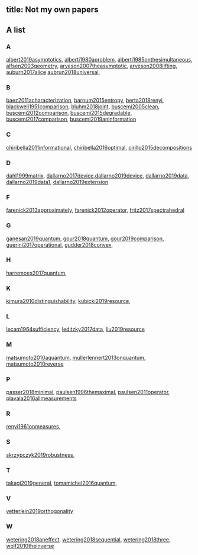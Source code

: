 title: Not my own papers
---
## A list

### A
[albert2019asymptotics](albert2019asymptotics),
[alberti1980aproblem](alberti1980aproblem), [alberti1985onthesimultaneous](alberti1985onthesimultaneous), [alfsen2003geometry](alfsen2003geometry), 
[arveson2007theasymptotic](arveson2007theasymptotic), [arveson2008lifting](arveson2008lifting), [auburn2017alice](auburn2017alice) [aubrun2018universal](aubrun2018universal), 

### B
[baez2011acharacterization](baez2011acharacterization),  [barnum2015entropy](barnum2015entropy), [berta2018renyi](berta2018renyi), [blackwell1951comparison](blackwell1951comparison), [bluhm2018joint](bluhm2018joint), [buscemi2005clean](buscemi2005clean), [buscemi2012comparison](buscemi2012comparison), [buscemi2015degradable](buscemi2015degradable), [buscemi2017comparison](buscemi2017comparison), [buscemi2019aninformation](buscemi2019aninformation)

### C
[chiribella2011informational](chiribella2011informational), [chiribella2016optimal](chiribella2016optimal),
[cirillo2015decompositions](cirillo2015decompositions)

### D
[dahl1999matrix](dahl1999matrix), [dallarno2017device](dallarno2017device),[dallarno2019device](dallarno2019device), [dallarno2019data](dallarno2019data),
[dallarno2019data1](dallarno2019data1), [dallarno2019extension](dallarno2019extension)

### F
[farenick2013approximately](farenick2013approximately), [farenick2012operator](farenick2012operator), [fritz2017spectrahedral](fritz2017spectrahedral) 

### G

[ganesan2019quantum](ganesan2019quantum),
[gour2018quantum](gour2018quantum), [gour2019comparison](gour2019comparison), 
[guerini2017operational](guerini2017operational),   [gudder2018convex](gudder2018convex), 

### H

[harremoes2017quantum](harremoes2017quantum), 

### K

[kimura2010distinguishability](kimura2010distinguishability), [kubicki2019resource](kubicki2019resource), 

### L

[lecam1964sufficiency](lecam1964sufficiency), [leditzky2017data](leditzky2017data), [liu2019resource](liu2019resource)


### M

[matsumoto2010aquantum](matsumoto2010aquantum), [mullerlennert2013onquantum](mullerlennert2013onquantum), [matsumoto2010reverse](matsumoto2010reverse) 


### P

[passer2018minimal](passer2018minimal), [paulsen1996themaximal](paulsen1996themaximal), [paulsen2011operator](paulsen2011operator),
 [plavala2016allmeasurements](plavala2016allmeasurements)

### R

[renyi1961onmeasures](renyi1961onmeasures), 

### S

[skrzypczyk2019robustness](skrzypczyk2019robustness),

### T
[takagi2019general](takagi2019general), [tomamichel2016quantum](tomamichel2016quantum), 

### V
[vetterlein2019orthogonality](vetterlein2019orthogonality)

### W
[wetering2018aneffect](wetering2018aneffect), [wetering2018sequential](wetering2018sequential), [wetering2018three](wetering2018three),
[wolf2010theinverse](wolf2010theinverse)
